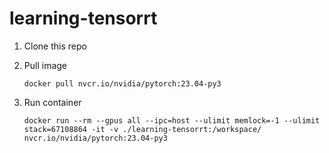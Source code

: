 # learning-tensorrt

1. Clone this repo

2. Pull image

    `docker pull nvcr.io/nvidia/pytorch:23.04-py3`

3. Run container

    `docker run --rm --gpus all --ipc=host --ulimit memlock=-1 --ulimit stack=67108864 -it -v ./learning-tensorrt:/workspace/ nvcr.io/nvidia/pytorch:23.04-py3`


